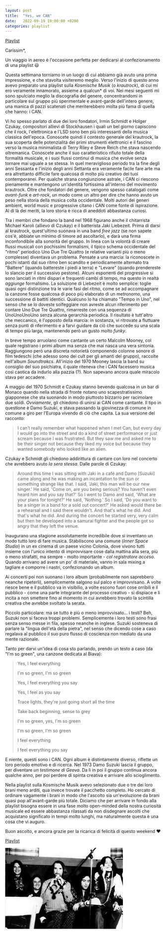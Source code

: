 ```yaml
--- 
layout: post 
title:  "Yes, we CAN" 
date:   2022-09-19 19:00:00 +0200 
categories: playlist 
--- 
```

  
[Playlist](https://open.spotify.com/playlist/1Dfqh0YSaauXlOv3CnSEpl?si=32ad9dce95064d40) 
  
Carissim*,

Un viaggio in aereo è l'occasione perfetta per dedicarsi al confezionamento di una playlist 😃

Questa settimana torniamo in un luogo di cui abbiamo già avuto una prima impressione, e che stavolta visiteremo meglio. Verso l'inizio di questo anno avevo preparato una playlist sulla _Kosmische Musik_ (o _krautrock_), di cui mi ero veramente innamorato, assieme a qualcun* di voi.
Nei mesi seguenti mi sono spulciato meglio la discografia del genere, concentrandomi in particolare sul gruppo più sperimentale e avant-garde dell'intero genere, una manica di pazzi scatenati che meriterebbero molta più fama di quella che hanno: i CAN.

Vi ho spesso parlato di due dei loro fondatori, Irmin Schmidt e Holger Czukay, compositori allievi di Stockhausen i quali un bel giorno capiscono che il rock, l'elettronica e l'LSD sono ben più interessanti della musica classica dell'epoca. Conoscete quindi il contesto generale del krautrock, la sua scoperta delle potenzialità dei primi strumenti elettronici e il fascino verso la musica minimalista di Terry Riley e Steve Reich che stava nascendo oltremanica. Conoscete anche il suo caratteristico rifiuto totale della formalità musicale, e i suoi flussi continui di musica che evolve senza tornare mai uguale a se stessa. In quel meraviglioso periodo tra la fine degli anni Sessanta e l'inizio degli anni Settanta era veramente facile fare arte ma era altrettanto difficile fare qualcosa di molto più creativo dei tuoi contemporanei. Per qualche strana congiunzione astrale, i CAN ci riescono pienamente e mantengono un'identità fortissima all'interno del movimento krautrock. Oltre che fondatori del genere, vengono spesso catalogati come _avant-funk_ e _art-rock_, un modo come un altro per dire che hanno avuto un peso nella storia della musica colta occidentale. Molti autori dei generi ambient, world music e progressive citano i CAN come fonte di ispirazione. Al di là dei meriti, la loro storia è ricca di aneddoti abbastanza curiosi.

Tra i membri che fondano la band nel 1968 figurano anche il chitarrista Michael Karoli (allievo di Czukay) e il batterista Jaki Liebezeit. Prima di darsi al krautrock, quest'ultimo suonava in una band _free jazz_ (se non sapete cos'è, abbiate un minimo di timore ad ascoltarlo), e darà una firma inconfondibile alla sonorità del gruppo. In linea con la volontà di creare flussi musicali con pochissimi formalismi, il tipico schema occidentale del "ritmo" periodico Uno Due Tre Quattro (e relative varianti più o meno complesse) diventava un problema. Pensate a una marcia: la riconoscete in pochi istanti dal suo ritmo ben scandito e periodicamente alternato tra "Battere" (quando battereste i piedi a terra) e "Levare" (quando prendereste lo slancio per il successivo pestone). Alcuni esponenti del progressive si sono lanciati in ritmi dispari e frequenti cambi di tempo, ma questo in realtà _aggiunge_ formalismo. La soluzione di Liebezeit è molto semplice: toglie quasi ogni distinzione tra le varie fasi del ritmo, come se ad accompagnare la canzone fosse qualcosa di poco più elaborato di un metronomo, una successione di battiti identici. Qualcuno lo ha chiamato "Tempo in Uno", nel senso che se lo doveste solfeggiare non avreste alcun riferimento per contare Uno Due Tre Quattro, rimarreste con una sequenza di UnoUnoUnoUno senza alcuna gerarchia periodica. Il risultato è tutt'altro che meccanico, è l'opposto della marcia: in sostanza, vi ritrovate a fluttuare senza punti di riferimento e a farvi guidare da ciò che succede su una scala di tempo più larga, mantenendo però un gusto molto _funky_.

In breve tempo arruolano come cantante un certo Malcolm Mooney, col quale registrano i primi album ma senza che mai nasca una vera sintonia. Raggiungono però una discreta notorietà componendo colonne sonore di film tedeschi (che adesso sono dei cult per gli amanti del gruppo), raccolte nell'album _Soundtrakcs_. All'inizio del 1970 Mooney lascia la band su consiglio del suo psichiatra, il quale riteneva che i CAN facessero musica così caotica da indurlo alla pazzia (?). Non sapevano ancora quale miracolo stava per accadere.

A maggio del 1970 Schmidt e Czukay stanno bevendo qualcosa in un bar di Monaco quando nella strada di fronte notano uno scapestratissimo giapponese che sta suonando in modo piuttosto bizzarro per racimolare due soldi. *Ovviamente*, gli chiedono di unirsi ai CAN come cantante. Il tipo in questione è Damo Suzuki, e stava passando la giovinezza di comune in comune a giro per l'Europa vivendo di ciò che capita. La sua versione del racconto:

> I can’t really remember what happened when I met Can, but every day I would go into the street and do a kind of street performance or just scream because I was frustrated. But they saw me and asked me to be their singer not because they liked my voice but because they wanted somebody who looked like an alien.

Czukay e Schmidt gli chiedono addirittura di cantare con loro nel concerto che avrebbero avuto _la sera stessa_.
Dalle parole di Czukay:
> Around this time I was sitting with Jaki in a café and Damo [Suzuki] came along and he was making an incantation to the sun or something strange like that. I said, 'Jaki, this man will be our new singer.' He said, 'Come on, are you being serious? You haven't even heard him and you say that?' So I went to Damo and said, 'What are your plans for tonight?' He said, 'Nothing.' So I said, 'Do you want to be a singer in a band for a sold out concert?' He asked would there be a rehearsal and I said there wouldn't. And that's what he did. And that's what he did. And during the concert he started very, very calm but then he developed into a samurai fighter and the people got so angry that they left the venue.

Inaugurano una stagione assolutamente incredibile dove si inventano un modo tutto loro di fare musica. Stabiliscono una comune (_Inner Space Studio_) in un ex cinema di un paese vicino Colonia, dove vivono tutti insieme con l'unico intento di improvvisare cose dalla mattina alla sera, più o meno strafatti, ma sempre - molto importante - _col registratore acceso_. Quando arrivano ad avere un po' di materiale, vanno in sala mixing a tagliare e comporre i nastri, confezionando un album. 

Ai concerti poi non suonano i loro album (probabilmente non saprebbero neanche ripeterli), semplicemente salgono sul palco e improvvisano. A volte riesce bene e il pubblico va in visibilio, a volte escono fuori cose orribili e il pubblico - come una parte integrante del processo creativo - si dispiace e li incita a non smettere fino al momento in cui avrebbero trovato la scintilla creativa che avrebbe svoltato la serata.

Piccolo particolare: ma se tutto è più o meno improvvisato... i testi? Beh, Suzuki non si faceva troppi problemi. Semplicemente i loro testi sono frasi senza senso messe in fila, spesso neanche in inglese. Suzuki sosteneva di parlare la "lingua dell'età della pietra", nel senso che dicendo cose a caso regalava al pubblico il suo puro flusso di coscienza non mediato da una mente razionale. 

Tanto per darvi un'idea di cosa sto parlando, prendo un testo a caso (da "I'm so green", una canzone dedicata al Biava):
> Yes, I feel everything
> 
> I'm so green, I'm so green
> 
> Yes, I feel everything you say
> 
> Yes, I feel as you say
> 
> Trace lights, they're just going short all the time
> 
> Take back beginning, sense to grey
> 
> I'm so green, yes, I'm so green
> 
> I'm so green, I'm so green
> 
> I feel everything
> 
> I feel everything you say

E niente, questi sono i CAN. Ogni album è distintamente diverso, riflette un loro periodo emotivo e di ricerca. Nel 1973 Damo Suzuki lascia il gruppo, per diventare _un testimone di Geova_. Da lì in poi il gruppo continua ancora qualche anno, per poi perdere di spinta creativa e arrivare allo scioglimento.

Nella playlist sulla Kosmische Musik avevo selezionato due o tre dei loro brani meno arditi, qua invece trovate il pacchetto completo.
Ho cercato di ordinare vagamente i brani in modo che l'ascolto sia un'evoluzione da brani quasi pop all'avant-garde più totale. Diciamo che per arrivare in fondo alla playlist bisogna essere in una fase molto open-minded della nostra curiosità musicale ed essere abbastanza rilassati da non disdegnare ascolti che acquistano significato in tempi molto lunghi, ma naturalmente questa è una cosa che vi auguro.

Buon ascolto, e ancora grazie per la ricarica di felicità di questo weekend ❤️

[Playlist](https://open.spotify.com/playlist/1Dfqh0YSaauXlOv3CnSEpl?si=32ad9dce95064d40) 
  
![Image](/files/can.jpg)
